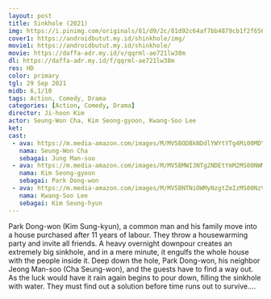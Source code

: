 ```yaml
---
layout: post
title: Sinkhole (2021)
img: https://i.pinimg.com/originals/81/d9/2c/81d92c64af7bb4879cb1f2f6561e9c69.jpg
cover1: https://androidbutut.my.id/shinkhole/img/
movie1: https://androidbutut.my.id/shinkhole/
movie: https://daffa-adr.my.id/v/qqrml-ae721lw38m
dl: https://daffa-adr.my.id/f/qqrml-ae721lw38m
res: HD
color: primary
tgl: 29 Sep 2021
midb: 6,1/10
tags: Action, Comedy, Drama
categories: [Action, Comedy, Drama]
director: Ji-hoon Kim
actor: Seung-Won Cha, Kim Seong-gyoon, Kwang-Soo Lee
ket: 
cast:
 - ava: https://m.media-amazon.com/images/M/MV5BODBkNDdlYWYtYTg4Mi00MDY2LWJiNDYtZDk4ZjkyZjgxMzA2L2ltYWdlXkEyXkFqcGdeQXVyMjIyNzU0OA@@._V1_QL75_UX140_CR0,12,140,140_.jpg
   nama: Seung-Won Cha
   sebagai: Jung Man-soo
 - ava: https://m.media-amazon.com/images/M/MV5BMWI3NTg2NDEtYmM2MS00NWM2LWFkNzUtOWRmMWM0NTc0ZGZhXkEyXkFqcGdeQXVyNDY5MjMyNTg@._V1_QL75_UX140_CR0,13,140,140_.jpg
   nama: Kim Seong-gyoon
   sebagai: Park Dong-won
 - ava: https://m.media-amazon.com/images/M/MV5BNTNiOWMyNzgtZmIzMS00NzVhLWExYjctOWY5YWY4ZjljZTdmXkEyXkFqcGdeQXVyNTM3MDMyMDQ@._V1_QL75_UY140_CR55,0,140,140_.jpg
   nama: Kwang-Soo Lee
   sebagai: Kim Seung-hyun
---
```


Park Dong-won (Kim Sung-kyun), a common man and his family move into a house purchased after 11 years of labour. They throw a housewarming party and invite all friends. A heavy overnight downpour creates an extremely big sinkhole, and in a mere minute, it engulfs the whole house with the people inside it. Deep down the hole, Park Dong-won, his neighbor Jeong Man-soo (Cha Seung-won), and the guests have to find a way out. As the luck would have it rain again begins to pour down, filling the sinkhole with water. They must find out a solution before time runs out to survive....
